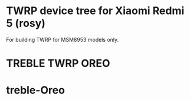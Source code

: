 TWRP device tree for Xiaomi Redmi 5 (rosy)
========================================================

For building TWRP for MSM8953 models only.
# TREBLE TWRP OREO
# treble-Oreo
